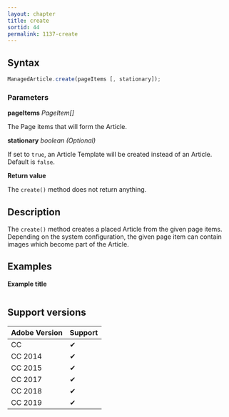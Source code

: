 ```yaml
---
layout: chapter
title: create
sortid: 44
permalink: 1137-create
---
```

## Syntax

```javascript
ManagedArticle.create(pageItems [, stationary]);
```

### Parameters

**pageItems** *PageItem[]*

The Page items that will form the Article.

**stationary** *boolean (Optional)*

If set to `true`, an Article Template will be created instead of an Article. Default is `false`.

**Return value**

The `create()` method does not return anything.

## Description

The `create()` method creates a placed Article from the given page items. Depending on the system configuration, the given page item can contain images which become part of the Article.

## Examples

**Example title**

```javascript

```

## Support versions

| Adobe Version | Support |
|---------------|---------|
| CC            | ✔       |
| CC 2014       | ✔       |
| CC 2015       | ✔       |
| CC 2017       | ✔       |
| CC 2018       | ✔       |
| CC 2019       | ✔       |